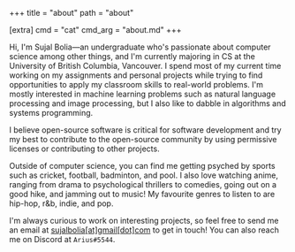 +++
title = "about"
path = "about"

[extra]
cmd = "cat"
cmd_arg = "about.md"
+++

Hi, I'm Sujal Bolia—an undergraduate who's passionate about computer science among other things, and I'm currently majoring in CS at the University of British Columbia, Vancouver. I spend most of my current time working on my assignments and personal projects while trying to find opportunities to apply my classroom skills to real-world problems. I'm mostly interested in machine learning problems such as natural language processing and image processing, but I also like to dabble in algorithms and systems programming.

I believe open-source software is critical for software development and try my best to contribute to the open-source community by using permissive licenses or contributing to other projects.

Outside of computer science, you can find me getting psyched by sports such as cricket, football, badminton, and pool. I also love watching anime, ranging from drama to psychological thrillers to comedies, going out on a good hike, and jamming out to music! My favourite genres to listen to are hip-hop, r&b, indie, and pop.

I'm always curious to work on interesting projects, so feel free to send me an email at [sujalbolia\[at\]gmail\[dot\]com](mailto:sujalbolia@gmail.com) to get in touch! You can also reach me on Discord at `Arius#5544`.
